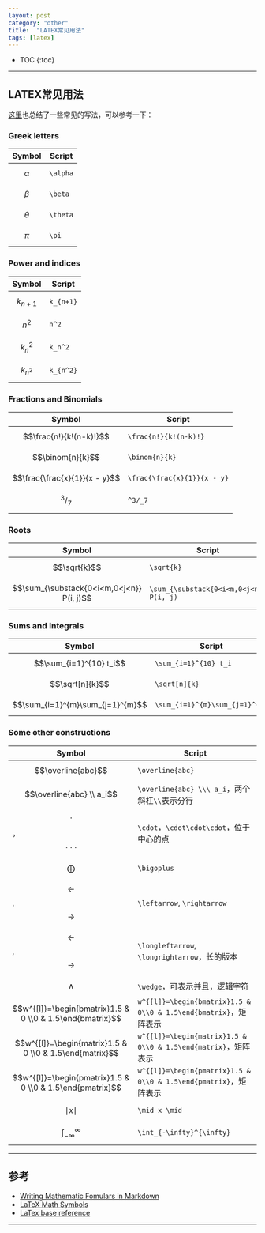 ```yaml
---
layout: post
category: "other"
title:  "LATEX常见用法"
tags: [latex]
---
```


<script type="text/javascript" async
  src="https://cdn.mathjax.org/mathjax/latest/MathJax.js?config=TeX-MML-AM_CHTML">
</script>

- TOC
{:toc}

---

## LATEX常见用法

[这里](https://csrgxtu.github.io/2015/03/20/Writing-Mathematic-Fomulars-in-Markdown/)也总结了一些常见的写法，可以参考一下：

### Greek letters

|Symbol|Script|
|---|---|
|$$\alpha$$|`\alpha`|
|$$\beta$$|`\beta`|
|$$\theta$$|`\theta`|
|$$\pi$$|`\pi`|


### Power and indices

|Symbol|Script|
|---|---|
|$$k_{n+1}$$|`k_{n+1}`|
|$$n^2$$|`n^2`|
|$$k_n^2$$|`k_n^2`|
|$$k_{n^2}$$|`k_{n^2}`|


### Fractions and Binomials

|Symbol|Script|
|---|---|
|$$\frac{n!}{k!(n-k)!}$$|`\frac{n!}{k!(n-k)!}`|
|$$\binom{n}{k}$$|`\binom{n}{k}`|
|$$\frac{\frac{x}{1}}{x - y}$$|`\frac{\frac{x}{1}}{x - y}`|
|$$	^3/_7$$|	`^3/_7`|


### Roots

|Symbol|Script|
|---|---|
|$$\sqrt{k}$$|`\sqrt{k}`|
|$$\sum_{\substack{0<i<m,0<j<n}} P(i, j)$$|`\sum_{\substack{0<i<m,0<j<n}} P(i, j)`|


### Sums and Integrals

|Symbol|Script|
|---|---|
|$$\sum_{i=1}^{10} t_i$$|`\sum_{i=1}^{10} t_i`|
|$$\sqrt[n]{k}$$|`\sqrt[n]{k}`|
|$$\sum_{i=1}^{m}\sum_{j=1}^{m}$$|`\sum_{i=1}^{m}\sum_{j=1}^{m}`|

### Some other constructions

|Symbol|Script|
|---|---|
|$$\overline{abc}$$|`\overline{abc}`|
|$$\overline{abc} \\ a_i$$|`\overline{abc} \\\ a_i`，两个斜杠`\\`表示分行|
|$$\cdot$$，$$\cdot\cdot\cdot$$|`\cdot`，`\cdot\cdot\cdot`，位于中心的点|
|$$\bigoplus$$|`\bigoplus`|
|$$\leftarrow$$, $$\rightarrow$$|`\leftarrow`, `\rightarrow`|
|$$\longleftarrow$$, $$\longrightarrow$$|`\longleftarrow`, `\longrightarrow`，长的版本|
|$$\wedge$$|`\wedge`，可表示并且，逻辑字符|
|$$w^{[l]}=\begin{bmatrix}1.5 & 0 \\0 & 1.5\end{bmatrix}$$|`w^{[l]}=\begin{bmatrix}1.5 & 0\\0 & 1.5\end{bmatrix}`，矩阵表示|
|$$w^{[l]}=\begin{matrix}1.5 & 0 \\0 & 1.5\end{matrix}$$|`w^{[l]}=\begin{matrix}1.5 & 0\\0 & 1.5\end{matrix}`，矩阵表示|
|$$w^{[l]}=\begin{pmatrix}1.5 & 0 \\0 & 1.5\end{pmatrix}$$|`w^{[l]}=\begin{pmatrix}1.5 & 0\\0 & 1.5\end{pmatrix}`，矩阵表示|
|$$\mid x \mid$$|`\mid x \mid`|
|$$\int_{-\infty}^{\infty}$$|`\int_{-\infty}^{\infty}`|

---

## 参考

* [Writing Mathematic Fomulars in Markdown](https://csrgxtu.github.io/2015/03/20/Writing-Mathematic-Fomulars-in-Markdown/)
* [LaTeX Math Symbols](http://web.ift.uib.no/Teori/KURS/WRK/TeX/symALL.html)
* [LaTex base reference](https://docs.latexbase.com/symbols/)

---